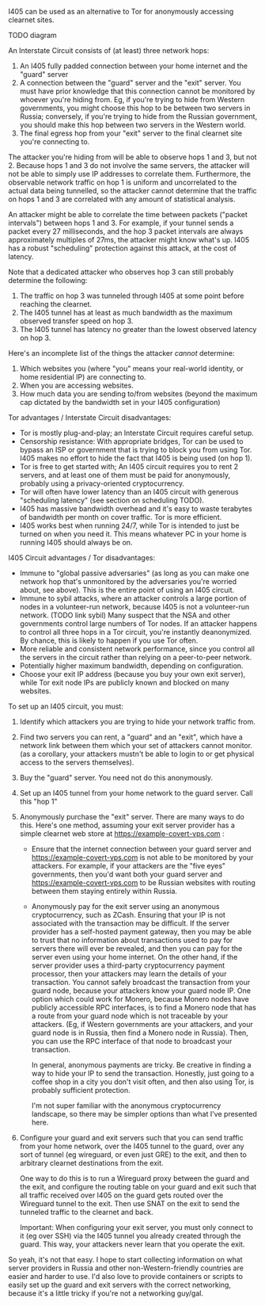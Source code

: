 I405 can be used as an alternative to Tor for anonymously accessing clearnet sites.

TODO diagram

An Interstate Circuit consists of (at least) three network hops:
1. An I405 fully padded connection between your home internet and the "guard" server
2. A connection between the "guard" server and the "exit" server. You must have prior knowledge that
   this connection cannot be monitored by whoever you're hiding from. Eg, if you're trying to hide
   from Western governments, you might choose this hop to be between two servers in Russia;
   conversely, if you're trying to hide from the Russian government, you should make this hop
   between two servers in the Western world.
3. The final egress hop from your "exit" server to the final clearnet site you're connecting to.

The attacker you're hiding from will be able to observe hops 1 and 3, but not 2. Because hops 1 and
3 do not involve the same servers, the attacker will not be able to simply use IP addresses to
correlate them. Furthermore, the observable network traffic on hop 1 is uniform and uncorrelated to
the actual data being tunnelled, so the attacker cannot determine that the traffic on hops 1 and 3
are correlated with any amount of statistical analysis.

An attacker might be able to correlate the time between packets ("packet intervals") between hops 1
and 3. For example, if your tunnel sends a packet every 27 milliseconds, and the hop 3 packet
intervals are always approximately multiples of 27ms, the attacker might know what's up. I405 has
a robust "scheduling" protection against this attack, at the cost of latency.

Note that a dedicated attacker who observes hop 3 can still probably determine the following:
1. The traffic on hop 3 was tunneled through I405 at some point before reaching the clearnet.
2. The I405 tunnel has at least as much bandwidth as the maximum observed transfer speed on hop 3.
3. The I405 tunnel has latency no greater than the lowest observed latency on hop 3.

Here's an incomplete list of the things the attacker *cannot* determine:
1. Which websites you (where "you" means your real-world identity, or home residential IP) are
   connecting to.
2. When you are accessing websites.
3. How much data you are sending to/from websites (beyond the maximum cap dictated by the bandwidth
   set in your I405 configuration)

Tor advantages / Interstate Circuit disadvantages:
+ Tor is mostly plug-and-play; an Interstate Circuit requires careful setup.
+ Censorship resistance: With appropriate bridges, Tor can be used to bypass an ISP or government
  that is trying to block you from using Tor. I405 makes no effort to hide the fact that I405 is
  being used (on hop 1).
+ Tor is free to get started with; An I405 circuit requires you to rent 2 servers, and at least one
  of them must be paid for anonymously, probably using a privacy-oriented cryptocurrency.
+ Tor will often have lower latency than an I405 circuit with generous "scheduling latency" (see
  section on scheduling TODO).
+ I405 has massive bandwidth overhead and it's easy to waste terabytes of bandwidth per month on
  cover traffic. Tor is more efficient.
+ I405 works best when running 24/7, while Tor is intended to just be turned on when you need it.
  This means whatever PC in your home is running I405 should always be on.

I405 Circuit advantages / Tor disadvantages:
+ Immune to "global passive adversaries" (as long as you can make one network hop that's unmonitored
  by the adversaries you're worried about, see above). This is the entire point of using an I405
  circuit.
+ Immune to sybil attacks, where an attacker controls a large portion of nodes in a volunteer-run
  network, because I405 is not a volunteer-run network. (TODO link sybil) Many suspect that the NSA
  and other governments control large numbers of Tor nodes. If an attacker happens to control all
  three hops in a Tor circuit, you're instantly deanonymized. By chance, this is likely to happen if
  you use Tor often.
+ More reliable and consistent network performance, since you control all the servers in the circuit
  rather than relying on a peer-to-peer network.
+ Potentially higher maximum bandwidth, depending on configuration.
+ Choose your exit IP address (because you buy your own exit server), while Tor exit node IPs are
  publicly known and blocked on many websites.

To set up an I405 circuit, you must:

1. Identify which attackers you are trying to hide your network traffic from.
2. Find two servers you can rent, a "guard" and an "exit", which have a network link between them
   which your set of attackers cannot monitor. (as a corollary, your attackers mustn't be able to
   login to or get physical access to the servers themselves).
3. Buy the "guard" server. You need not do this anonymously.
4. Set up an I405 tunnel from your home network to the guard server. Call this "hop 1"
5. Anonymously purchase the "exit" server. There are many ways to do this. Here's one method,
   assuming your exit server provider has a simple clearnet web store at
   https://example-covert-vps.com :
   + Ensure that the internet connection between your guard server and
     https://example-covert-vps.com is not able to be monitored by your attackers. For example, if
     your attackers are the "five eyes" governments, then you'd want both your guard server and
     https://example-covert-vps.com to be Russian websites with routing between them staying
     entirely within Russia.
   + Anonymously pay for the exit server using an anonymous cryptocurrency, such as ZCash. Ensuring
     that your IP is not associated with the transaction may be difficult. If the server provider
     has a self-hosted payment gateway, then you may be able to trust that no information about
     transactions used to pay for servers there will ever be revealed, and then you can pay for the
     server even using your home internet. On the other hand, if the server provider uses a
     third-party cryptocurrency payment processor, then your attackers may learn the details of your
     transaction. You cannot safely broadcast the transaction from your guard node, because your
     attackers know your guard node IP. One option which could work for Monero, because Monero nodes
     have publicly accessible RPC interfaces, is to find a Monero node that has a route from your
     guard node which is not traceable by your attackers. (Eg, if Western governments are your
     attackers, and your guard node is in Russia, then find a Monero node in Russia). Then, you can
     use the RPC interface of that node to broadcast your transaction.

     In general, anonymous payments are tricky. Be creative in finding a way to hide your IP to send
     the transaction. Honestly, just going to a coffee shop in a city you don't visit often, and
     then also using Tor, is probably sufficient protection.

     I'm not super familiar with the anonymous cryptocurrency landscape, so there may be simpler
     options than what I've presented here.
6. Configure your guard and exit servers such that you can send traffic from your home network, over
   the I405 tunnel to the guard, over any sort of tunnel (eg wireguard, or even just GRE) to the
   exit, and then to arbitrary clearnet destinations from the exit.

   One way to do this is to run a Wireguard proxy between the guard and the exit, and configure the
   routing table on your guard and exit such that all traffic received over I405 on the guard gets
   routed over the Wireguard tunnel to the exit. Then use SNAT on the exit to send the tunneled
   traffic to the clearnet and back.

   Important: When configuring your exit server, you must only connect to it (eg over SSH) via the
   I405 tunnel you already created through the guard. This way, your attackers never learn that you
   operate the exit.

So yeah, it's not that easy. I hope to start collecting information on what server providers in
Russia and other non-Western-friendly countries are easier and harder to use. I'd also love to
provide containers or scripts to easily set up the guard and exit servers with the correct
networking, because it's a little tricky if you're not a networking guy/gal.
